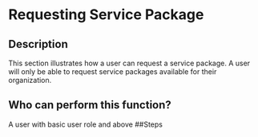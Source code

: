 # Requesting Service Package
## Description
This section illustrates how a user can request a service package. A user will only be able to request service packages available for their organization.
## Who can perform this function?
A user with basic user role and above
##Steps


